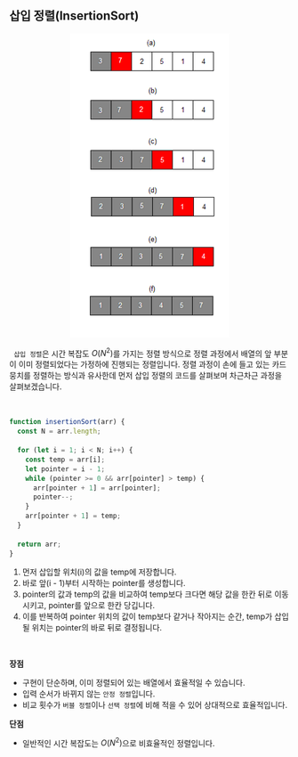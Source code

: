 ## 삽입 정렬(InsertionSort)

<figure align="center">
    <img src="../images/Insertion_sort.png" alt="삽입정렬" />
</figure>

&nbsp;&nbsp;`삽입 정렬`은 시간 복잡도 $O(N^2)$를 가지는 정렬 방식으로 정렬 과정에서 배열의 앞 부분이 이미 정렬되었다는 가정하에 진행되는 정렬입니다. 정렬 과정이 손에 들고 있는 카드뭉치를 정렬하는 방식과 유사한데 먼저 삽입 정렬의 코드를 살펴보며 차근차근 과정을 살펴보겠습니다.

<br>

```javascript
function insertionSort(arr) {
  const N = arr.length;

  for (let i = 1; i < N; i++) {
    const temp = arr[i];
    let pointer = i - 1;
    while (pointer >= 0 && arr[pointer] > temp) {
      arr[pointer + 1] = arr[pointer];
      pointer--;
    }
    arr[pointer + 1] = temp;
  }

  return arr;
}
```

1. 먼저 삽입할 위치(i)의 값을 temp에 저장합니다.
2. 바로 앞(i - 1)부터 시작하는 pointer를 생성합니다.
3. pointer의 값과 temp의 값을 비교하여 temp보다 크다면 해당 값을 한칸 뒤로 이동시키고, pointer를 앞으로 한칸 당깁니다.
4. 이를 반복하여 pointer 위치의 값이 temp보다 같거나 작아지는 순간, temp가 삽입될 위치는 pointer의 바로 뒤로 결정됩니다.

<br>

**장점**

- 구현이 단순하며, 이미 정렬되어 있는 배열에서 효율적일 수 있습니다.
- 입력 순서가 바뀌지 않는 `안정 정렬`입니다.
- 비교 횟수가 `버블 정렬`이나 `선택 정렬`에 비해 적을 수 있어 상대적으로 효율적입니다.

**단점**

- 일반적인 시간 복잡도는 $O(N^2)$으로 비효율적인 정렬입니다.

